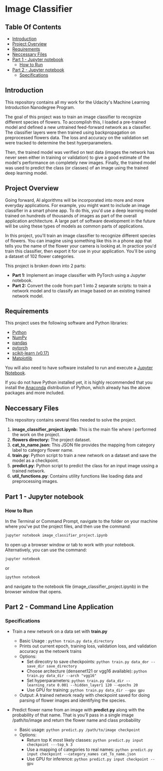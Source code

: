 # Image Classifier

## Table Of Contents

- [Introduction](#introduction)
- [Project Overview](#project-overview)
- [Requirements](#requirements)
- [Neccessary Files](#neccessary-files)
- [Part 1 - Jupyter notebook](#part-1---jupyter-notebook)
  - [How to Run](#how-to-run)
- [Part 2 - Jupyter notebook](#part-2---command-line-application)
  - [Specifications](#specifications)

## Introduction

This repository contains all my work for the Udacity's Machine Learning Introduction Nanodegree Program.

The goal of this project was to train an image classifier to recognize different species of flowers.
To accomplish this, I loaded a pre-trained model and defined a new untrained feed-forward network as a classifier. The classifier layers were then trained using backpropagation on preprocessed flowers data.
The loss and accuracy on the validation set were tracked to determine the best hyperparameters.

Then, the trained model was verified on test data (images the network has never seen either in training or validation) to give a good estimate of the model's performance on completely new images.
Finally, the trained model was used to predict the class (or classes) of an image using the trained deep learning model.

## Project Overview

Going forward, AI algorithms will be incorporated into more and more everyday applications. For example, you might want to include an image classifier in a smart phone app. To do this, you'd use a deep learning model trained on hundreds of thousands of images as part of the overall application architecture. A large part of software development in the future will be using these types of models as common parts of applications.

In this project, you'll train an image classifier to recognize different species of flowers. You can imagine using something like this in a phone app that tells you the name of the flower your camera is looking at. In practice you'd train this classifier, then export it for use in your application. You'll be using a dataset of 102 flower categories.

This project is broken down into 2 parts:

- **Part 1:** Implement an image classifier with PyTorch using a Jupyter notebook.
- **Part 2:** Convert the code from part 1 into 2 separate scripts: to train a network model and to classify an image based on an existing trained network model.

## Requirements

This project uses the following software and Python libraries:

- [Python](https://www.python.org/downloads/release/python-364/)
- [NumPy](https://numpy.org/)
- [pandas](https://pandas.pydata.org/)
- [pytorch](https://pytorch.org/)
- [scikit-learn (v0.17)](https://scikit-learn.org/0.17/install.html)
- [Matplotlib](https://matplotlib.org/)

You will also need to have software installed to run and execute a [Jupyter Notebook](http://ipython.org/notebook.html).

If you do not have Python installed yet, it is highly recommended that you install the [Anaconda](https://www.anaconda.com/distribution/) distribution of Python, which already has the above packages and more included.

## Neccessary Files

This repository contains several files needed to solve the project.

1. **image_classifier_project.ipynb:** This is the main file where I performed the work on the project.
2. **flowers directory:** The project dataset.
3. **cat_to_name.json:** This JSON file provides the mapping from category label to category flower name.
4. **train.py**: Python script to train a new network on a dataset and save the model as a checkpoint.
5. **predict.py**: Python script to predict the class for an input image ussing a trained network.
6. **util_functions.py**: Contains utility functions like loading data and preprocessing images.

## Part 1 - Jupyter notebook

### How to Run

In the Terminal or Command Prompt, navigate to the folder on your machine where you've put the project files, and then use the command:

```bash
jupyter notebook image_classifier_project.ipynb
```

 to open up a browser window or tab to work with your notebook.
 Alternatively, you can use the command:

 ```bash
jupyter notebook
```

or

```bash
ipython notebook
```

and navigate to the notebook file (image_classifier_project.ipynb) in the browser window that opens.

## Part 2 - Command Line Application

### Specifications

- Train a new network on a data set with **train.py**
  - Basic Usage : ```python train.py data_directory```
  - Prints out current epoch, training loss, validation loss, and validation accuracy as the netowrk trains
  - Options:
    - Set direcotry to save checkpoints: ```python train.py data_dor --save_dir save_directory```
    - Choose arcitecture (densenet121 or vgg16 available): ```python train.py data_dir --arch "vgg16"```
    - Set hyperparameters: ```python train.py data_dir --learning_rate 0.001 --hidden_layer1 120 --epochs 20```
    - Use GPU for training: ```python train.py data_dir --gpu gpu```
  - Output: A trained network ready with checkpoint saved for doing parsing of flower images and identifying the species.

- Predict flower name from an image with **predict.py** along with the probability of that name. That is you'll pass in a single image /path/to/image and return the flower name and class probability
  - Basic usage: ```python predict.py /path/to/image checkpoint```
  - Options:
    - Return top K most likely classes: ```python predict.py input checkpoint ---top_k 3```
    - Use a mapping of categories to real names: ```python predict.py input checkpoint --category_names cat_To_name.json```
    - Use GPU for inference: ```python predict.py input checkpoint --gpu```
